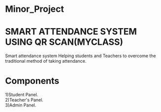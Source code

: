 # Minor_Project

# SMART ATTENDANCE SYSTEM USING QR SCAN(MYCLASS)
Smart attendance system Helping students and Teachers to overcome the traditional method of taking attendance.

# Components
1)Student Panel. <br>
2)Teacher's Panel. <br>
3)Admin Panel.
